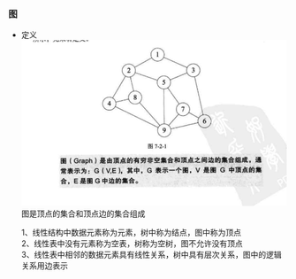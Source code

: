 ### 图  
- 定义  
    ![graph](datastruct/graph1.png)  
    图是顶点的集合和顶点边的集合组成   
    
    1、线性结构中数据元素称为元素，树中称为结点，图中称为顶点  
    2、线性表中没有元素称为空表，树称为空树，图不允许没有顶点  
    3、线性表中相邻的数据元素具有线性关系，树中具有层次关系，图中的逻辑关系用边表示   
    
    
